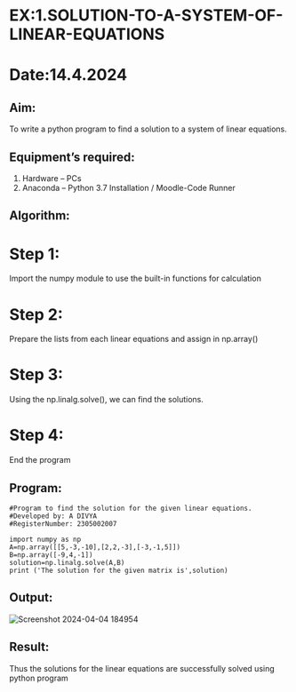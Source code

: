 # EX:1.SOLUTION-TO-A-SYSTEM-OF-LINEAR-EQUATIONS
# Date:14.4.2024

## Aim:
To write a python program to find a solution to a system of linear equations.

## Equipment’s required:
1. 	Hardware – PCs
2. 	Anaconda – Python 3.7 Installation / Moodle-Code Runner
	
## Algorithm:
# Step 1: 
Import the numpy module to use the built-in functions for calculation

# Step 2: 
Prepare the lists from each linear equations and assign in np.array()

# Step 3: 
Using the np.linalg.solve(), we can find the solutions.

# Step 4: 
End the program


## Program:
```
#Program to find the solution for the given linear equations.
#Developed by: A DIVYA
#RegisterNumber: 2305002007
```
```
import numpy as np
A=np.array([[5,-3,-10],[2,2,-3],[-3,-1,5]])
B=np.array([-9,4,-1])
solution=np.linalg.solve(A,B)
print ('The solution for the given matrix is',solution)
```
## Output:
![Screenshot 2024-04-04 184954](https://github.com/divyaanbu-143/-SOLUTION-TO-A-SYSTEM-OF-LINEAR-EQUATIONS/assets/155506447/a5a445fd-5a8b-4719-93bc-8f7406f5cebd)


## Result: 
Thus the solutions for the linear equations are successfully solved using python program

